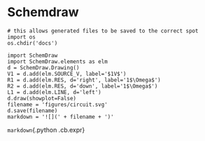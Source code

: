 # Schemdraw

```{.python .cb.run}
# this allows generated files to be saved to the correct spot
import os
os.chdir('docs')
```

```{.python .cb.nb}
import SchemDraw
import SchemDraw.elements as elm
d = SchemDraw.Drawing()
V1 = d.add(elm.SOURCE_V, label='$1V$')
R1 = d.add(elm.RES, d='right', label='1$\Omega$')
R2 = d.add(elm.RES, d='down', label='1$\Omega$')
L1 = d.add(elm.LINE, d='left')
d.draw(showplot=False)
filename = 'figures/circuit.svg'
d.save(filename)
markdown = '![](' + filename + ')'
```

`markdown`{.python .cb.expr}
